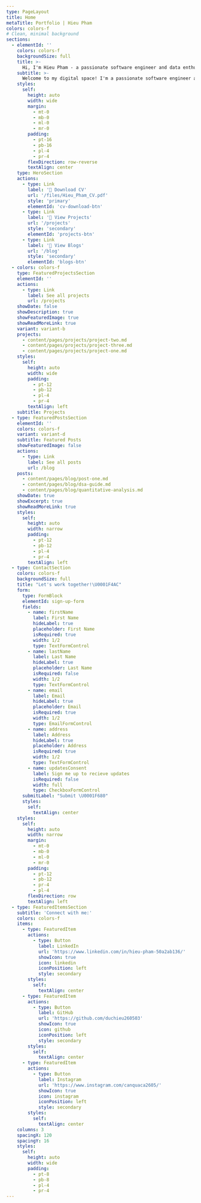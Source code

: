 ```yaml
---
type: PageLayout
title: Home
metaTitle: Portfolio | Hieu Pham
colors: colors-f
# Clean, minimal background
sections:
  - elementId: ''
    colors: colors-f
    backgroundSize: full
    title: >-
      Hi, I'm Hieu Pham - a passionate software engineer and data enthusiast.
    subtitle: >-
      Welcome to my digital space! I'm a passionate software engineer and data enthusiast with a deep fascination for turning complex problems into elegant solutions. Based in Fort Worth, TX, I'm pursuing my B.S. in Data Science with minors in Mathematics at Texas Christian University, maintaining a 3.9 GPA. My journey in technology spans from full-stack development to advanced data science and machine learning. I'm driven by the intersection of code and data, where I can build robust systems that not only work efficiently but also provide meaningful insights. Explore my projects and let's connect to discuss how we can work together.
    styles:
      self:
        height: auto
        width: wide
        margin:
          - mt-0
          - mb-0
          - ml-0
          - mr-0
        padding:
          - pt-16
          - pb-16
          - pl-4
          - pr-4
        flexDirection: row-reverse
        textAlign: center
    type: HeroSection
    actions:
      - type: Link
        label: '📄 Download CV'
        url: '/files/Hieu_Pham_CV.pdf'
        style: 'primary'
        elementId: 'cv-download-btn'
      - type: Link
        label: '🚀 View Projects'
        url: '/projects'
        style: 'secondary'
        elementId: 'projects-btn'
      - type: Link
        label: '📝 View Blogs'
        url: '/blog'
        style: 'secondary'
        elementId: 'blogs-btn'
  - colors: colors-f
    type: FeaturedProjectsSection
    elementId: ''
    actions:
      - type: Link
        label: See all projects
        url: /projects
    showDate: false
    showDescription: true
    showFeaturedImage: true
    showReadMoreLink: true
    variant: variant-b
    projects:
      - content/pages/projects/project-two.md
      - content/pages/projects/project-three.md
      - content/pages/projects/project-one.md
    styles:
      self:
        height: auto
        width: wide
        padding:
          - pt-12
          - pb-12
          - pl-4
          - pr-4
        textAlign: left
    subtitle: Projects
  - type: FeaturedPostsSection
    elementId: ''
    colors: colors-f
    variant: variant-d
    subtitle: Featured Posts
    showFeaturedImage: false
    actions:
      - type: Link
        label: See all posts
        url: /blog
    posts:
      - content/pages/blog/post-one.md
      - content/pages/blog/dsa-guide.md
      - content/pages/blog/quantitative-analysis.md
    showDate: true
    showExcerpt: true
    showReadMoreLink: true
    styles:
      self:
        height: auto
        width: narrow
        padding:
          - pt-12
          - pb-12
          - pl-4
          - pr-4
        textAlign: left
  - type: ContactSection
    colors: colors-f
    backgroundSize: full
    title: "Let's work together!\U0001F4AC"
    form:
      type: FormBlock
      elementId: sign-up-form
      fields:
        - name: firstName
          label: First Name
          hideLabel: true
          placeholder: First Name
          isRequired: true
          width: 1/2
          type: TextFormControl
        - name: lastName
          label: Last Name
          hideLabel: true
          placeholder: Last Name
          isRequired: false
          width: 1/2
          type: TextFormControl
        - name: email
          label: Email
          hideLabel: true
          placeholder: Email
          isRequired: true
          width: 1/2
          type: EmailFormControl
        - name: address
          label: Address
          hideLabel: true
          placeholder: Address
          isRequired: true
          width: 1/2
          type: TextFormControl
        - name: updatesConsent
          label: Sign me up to recieve updates
          isRequired: false
          width: full
          type: CheckboxFormControl
      submitLabel: "Submit \U0001F680"
      styles:
        self:
          textAlign: center
    styles:
      self:
        height: auto
        width: narrow
        margin:
          - mt-0
          - mb-0
          - ml-0
          - mr-0
        padding:
          - pt-12
          - pb-12
          - pr-4
          - pl-4
        flexDirection: row
        textAlign: left
  - type: FeaturedItemsSection
    subtitle: 'Connect with me:'
    colors: colors-f
    items:
      - type: FeaturedItem
        actions:
          - type: Button
            label: LinkedIn
            url: 'https://www.linkedin.com/in/hieu-pham-50a2ab136/'
            showIcon: true
            icon: linkedin
            iconPosition: left
            style: secondary
        styles:
          self:
            textAlign: center
      - type: FeaturedItem
        actions:
          - type: Button
            label: GitHub
            url: 'https://github.com/duchieu260503'
            showIcon: true
            icon: github
            iconPosition: left
            style: secondary
        styles:
          self:
            textAlign: center
      - type: FeaturedItem
        actions:
          - type: Button
            label: Instagram
            url: 'https://www.instagram.com/canquaca2605/'
            showIcon: true
            icon: instagram
            iconPosition: left
            style: secondary
        styles:
          self:
            textAlign: center
    columns: 3
    spacingX: 120
    spacingY: 16
    styles:
      self:
        height: auto
        width: wide
        padding:
          - pt-8
          - pb-8
          - pl-4
          - pr-4
---
```

